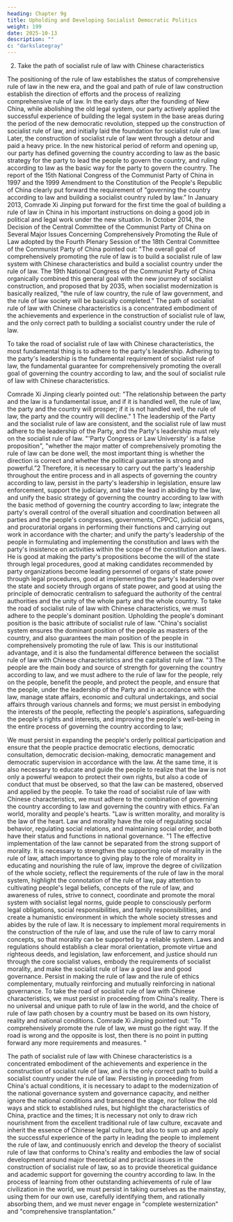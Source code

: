 ```yaml
---
heading: Chapter 9g
title: Upholding and Developing Socialist Democratic Politics
weight: 199
date: 2025-10-13
description: ""
c: "darkslategray"
---
```



2. Take the path of socialist rule of law with Chinese characteristics

The positioning of the rule of law establishes the status of comprehensive rule of law in the new era,
and the goal and path of rule of law construction establish the direction of efforts and the process of
realizing comprehensive rule of law. In the early days after the founding of New China, while
abolishing the old legal system, our party actively applied the successful experience of building the
legal system in the base areas during the period of the new democratic revolution, stepped up the
construction of socialist rule of law, and initially laid the foundation for socialist rule of law. Later,
the construction of socialist rule of law went through a detour and paid a heavy price. In the new
historical period of reform and opening up, our party has defined governing the country according
to law as the basic strategy for the party to lead the people to govern the country, and ruling
according to law as the basic way for the party to govern the country. The report of the 15th National
Congress of the Communist Party of China in 1997 and the 1999 Amendment to the Constitution of
the People's Republic of China clearly put forward the requirement of "governing the country
according to law and building a socialist country ruled by law.” In January 2013, Comrade Xi
Jinping put forward for the first time the goal of building a rule of law in China in his important
instructions on doing a good job in political and legal work under the new situation. In October 2014,
the Decision of the Central Committee of the Communist Party of China on Several Major Issues
Concerning Comprehensively Promoting the Rule of Law adopted by the Fourth Plenary Session of
the 18th Central Committee of the Communist Party of China pointed out: "The overall goal of
comprehensively promoting the rule of law is to build a socialist rule of law system with Chinese
characteristics and build a socialist country under the rule of law. The 19th National Congress of
the Communist Party of China organically combined this general goal with the new journey of
socialist construction, and proposed that by 2035, when socialist modernization is basically realized,
"the rule of law country, the rule of law government, and the rule of law society will be basically
completed.” The path of socialist rule of law with Chinese characteristics is a concentrated
embodiment of the achievements and experience in the construction of socialist rule of law, and the
only correct path to building a socialist country under the rule of law.

To take the road of socialist rule of law with Chinese characteristics, the most fundamental thing is
to adhere to the party's leadership. Adhering to the party's leadership is the fundamental requirement
of socialist rule of law, the fundamental guarantee for comprehensively promoting the overall goal
of governing the country according to law, and the soul of socialist rule of law with Chinese
characteristics.

Comrade Xi Jinping clearly pointed out: "The relationship between the party and the law is a
fundamental issue, and if it is handled well, the rule of law, the party and the country will prosper;
if it is not handled well, the rule of law, the party and the country will decline." 1 The leadership of
the Party and the socialist rule of law are consistent, and the socialist rule of law must adhere to the
leadership of the Party, and the Party's leadership must rely on the socialist rule of law. "'Party
Congress or Law University' is a false proposition", "whether the major matter of comprehensively
promoting the rule of law can be done well, the most important thing is whether the direction is
correct and whether the political guarantee is strong and powerful.”2 Therefore, it is necessary to
carry out the party's leadership throughout the entire process and in all aspects of governing the
country according to law, persist in the party's leadership in legislation, ensure law enforcement,
support the judiciary, and take the lead in abiding by the law, and unify the basic strategy of
governing the country according to law with the basic method of governing the country according
to law; integrate the party's overall control of the overall situation and coordination between all
parties and the people's congresses, governments, CPPCC, judicial organs, and procuratorial organs
in performing their functions and carrying out work in accordance with the charter; and unify the
party's leadership of the people in formulating and implementing the constitution and laws with the
party's insistence on activities within the scope of the constitution and laws. He is good at making
the party's propositions become the will of the state through legal procedures, good at making
candidates recommended by party organizations become leading personnel of organs of state power
through legal procedures, good at implementing the party's leadership over the state and society
through organs of state power, and good at using the principle of democratic centralism to safeguard
the authority of the central authorities and the unity of the whole party and the whole country.
To take the road of socialist rule of law with Chinese characteristics, we must adhere to the people's
dominant position. Upholding the people's dominant position is the basic attribute of socialist rule
of law. "China's socialist system ensures the dominant position of the people as masters of the
country, and also guarantees the main position of the people in comprehensively promoting the rule
of law. This is our institutional advantage, and it is also the fundamental difference between the
socialist rule of law with Chinese characteristics and the capitalist rule of law. "3 The people are the
main body and source of strength for governing the country according to law, and we must adhere
to the rule of law for the people, rely on the people, benefit the people, and protect the people, and
ensure that the people, under the leadership of the Party and in accordance with the law, manage
state affairs, economic and cultural undertakings, and social affairs through various channels and
forms; we must persist in embodying the interests of the people, reflecting the people's aspirations,
safeguarding the people's rights and interests, and improving the people's well-being in the entire
process of governing the country according to law;

We must persist in expanding the people's orderly political participation and ensure that the people
practice democratic elections, democratic consultation, democratic decision-making, democratic
management and democratic supervision in accordance with the law. At the same time, it is also
necessary to educate and guide the people to realize that the law is not only a powerful weapon to
protect their own rights, but also a code of conduct that must be observed, so that the law can be
mastered, observed and applied by the people.
To take the road of socialist rule of law with Chinese characteristics, we must adhere to the
combination of governing the country according to law and governing the country with ethics. Fa'an
world, morality and people's hearts. "Law is written morality, and morality is the law of the heart.
Law and morality have the role of regulating social behavior, regulating social relations, and
maintaining social order, and both have their status and functions in national governance. "1 The
effective implementation of the law cannot be separated from the strong support of morality. It is
necessary to strengthen the supporting role of morality in the rule of law, attach importance to giving
play to the role of morality in educating and nourishing the rule of law, improve the degree of
civilization of the whole society, reflect the requirements of the rule of law in the moral system,
highlight the connotation of the rule of law, pay attention to cultivating people's legal beliefs,
concepts of the rule of law, and awareness of rules, strive to connect, coordinate and promote the
moral system with socialist legal norms, guide people to consciously perform legal obligations,
social responsibilities, and family responsibilities, and create a humanistic environment in which
the whole society stresses and abides by the rule of law. It is necessary to implement moral
requirements in the construction of the rule of law, and use the rule of law to carry moral concepts,
so that morality can be supported by a reliable system. Laws and regulations should establish a clear
moral orientation, promote virtue and righteous deeds, and legislation, law enforcement, and justice
should run through the core socialist values, embody the requirements of socialist morality, and
make the socialist rule of law a good law and good governance. Persist in making the rule of law
and the rule of ethics complementary, mutually reinforcing and mutually reinforcing in national
governance.
To take the road of socialist rule of law with Chinese characteristics, we must persist in proceeding
from China's reality. There is no universal and unique path to rule of law in the world, and the choice
of rule of law path chosen by a country must be based on its own history, reality and national
conditions. Comrade Xi Jinping pointed out: "To comprehensively promote the rule of law, we must
go the right way. If the road is wrong and the opposite is lost, then there is no point in putting
forward any more requirements and measures. "

The path of socialist rule of law with Chinese characteristics is a concentrated embodiment of the
achievements and experience in the construction of socialist rule of law, and is the only correct path
to build a socialist country under the rule of law. Persisting in proceeding from China's actual
conditions, it is necessary to adapt to the modernization of the national governance system and
governance capacity, and neither ignore the national conditions and transcend the stage, nor follow
the old ways and stick to established rules, but highlight the characteristics of China, practice and
the times; It is necessary not only to draw rich nourishment from the excellent traditional rule of law
culture, excavate and inherit the essence of Chinese legal culture, but also to sum up and apply the
successful experience of the party in leading the people to implement the rule of law, and
continuously enrich and develop the theory of socialist rule of law that conforms to China's reality
and embodies the law of social development around major theoretical and practical issues in the
construction of socialist rule of law, so as to provide theoretical guidance and academic support for
governing the country according to law. In the process of learning from other outstanding
achievements of rule of law civilization in the world, we must persist in taking ourselves as the
mainstay, using them for our own use, carefully identifying them, and rationally absorbing them,
and we must never engage in "complete westernization" and "comprehensive transplantation.”

